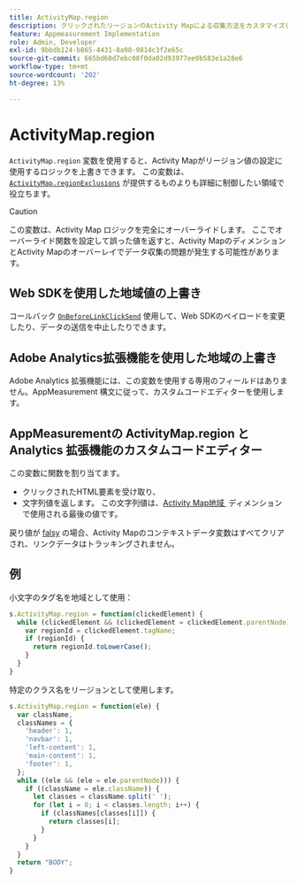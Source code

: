 ```yaml
---
title: ActivityMap.region
description: クリックされたリージョンのActivity Mapによる収集方法をカスタマイズします。
feature: Appmeasurement Implementation
role: Admin, Developer
exl-id: 9bbdb124-b865-4431-8a98-9814c3f2e65c
source-git-commit: 665bd68d7ebc08f0da02d93977ee0b583e1a28e6
workflow-type: tm+mt
source-wordcount: '202'
ht-degree: 13%

---
```


# ActivityMap.region

`ActivityMap.region` 変数を使用すると、Activity Mapがリージョン値の設定に使用するロジックを上書きできます。 この変数は、[`ActivityMap.regionExclusions`](../config-vars/activitymap-regionexclusions.md) が提供するものよりも詳細に制御したい領域で役立ちます。

>[!CAUTION]
>この変数は、Activity Map ロジックを完全にオーバーライドします。 ここでオーバーライド関数を設定して誤った値を返すと、Activity MapのディメンションとActivity Mapのオーバーレイでデータ収集の問題が発生する可能性があります。

## Web SDKを使用した地域値の上書き

コールバック [`OnBeforeLinkClickSend`](https://experienceleague.adobe.com/ja/docs/experience-platform/web-sdk/commands/configure/onbeforelinkclicksend) 使用して、Web SDKのペイロードを変更したり、データの送信を中止したりできます。

## Adobe Analytics拡張機能を使用した地域の上書き

Adobe Analytics 拡張機能には、この変数を使用する専用のフィールドはありません。AppMeasurement 構文に従って、カスタムコードエディターを使用します。

## AppMeasurementの ActivityMap.region と Analytics 拡張機能のカスタムコードエディター

この変数に関数を割り当てます。

* クリックされたHTML要素を受け取り、
* 文字列値を返します。 この文字列値は、[Activity Map地域 &#x200B;](/help/components/dimensions/activity-map-region.md) ディメンションで使用される最後の値です。

戻り値が [falsy](https://developer.mozilla.org/ja-JP/docs/Glossary/Falsy) の場合、Activity Mapのコンテキストデータ変数はすべてクリアされ、リンクデータはトラッキングされません。

## 例

小文字のタグ名を地域として使用：

```js
s.ActivityMap.region = function(clickedElement) {
  while (clickedElement && (clickedElement = clickedElement.parentNode)) {
    var regionId = clickedElement.tagName;
    if (regionId) {
      return regionId.toLowerCase();
    }
  }
}
```

特定のクラス名をリージョンとして使用します。

```js
s.ActivityMap.region = function(ele) {
  var className,
  classNames = {
    'header': 1,
    'navbar': 1,
    'left-content': 1,
    'main-content': 1,
    'footer': 1,
  };
  while ((ele && (ele = ele.parentNode))) {
    if ((className = ele.className)) {
      let classes = className.split(' ');
      for (let i = 0; i < classes.length; i++) {
        if (classNames[classes[i]]) {
          return classes[i];
        }
      }
    }
  }
  return "BODY";
}
```
